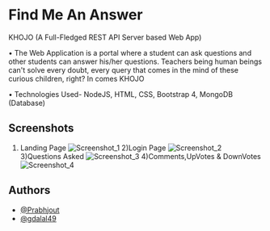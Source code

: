 
# Find Me An Answer

KHOJO (A Full-Fledged REST API Server based Web App)

• The Web Application is a portal where a student can ask questions and other
students can answer his/her questions. Teachers being human beings can't
solve every doubt, every query that comes in the mind of these curious
children, right? In comes KHOJO

• Technologies Used- NodeJS, HTML, CSS, Bootstrap 4, MongoDB (Database)


## Screenshots
1) Landing Page
![Screenshot_1](https://user-images.githubusercontent.com/54816974/147499052-97b10af0-768b-4999-bc71-5496c40fb581.jpg)
2)Login Page
![Screenshot_2](https://user-images.githubusercontent.com/54816974/147499060-64babd82-0325-4279-89a9-fa48b59e4cf5.jpg)
3)Questions Asked
![Screenshot_3](https://user-images.githubusercontent.com/54816974/147499063-b26f94c8-0006-48f4-b3d9-4db5d1c49108.jpg)
4)Comments,UpVotes & DownVotes
![Screenshot_4](https://user-images.githubusercontent.com/54816974/147499069-aea4b82f-1376-42ac-a753-d1634b08b960.jpg)

## Authors

- [@Prabhjout](https://github.com/Prabhjout)
- [@gdalal49](https://github.com/gdalal49)
